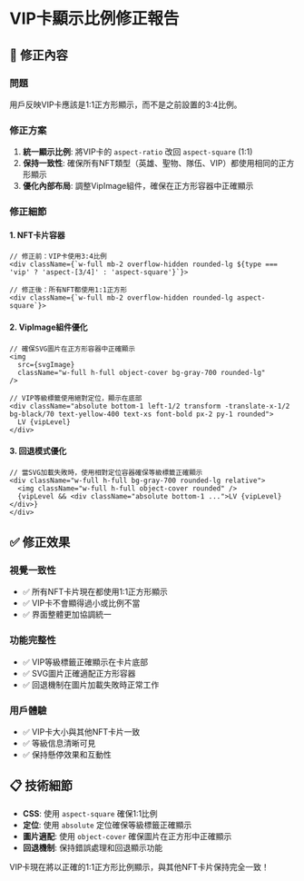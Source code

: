 # VIP卡顯示比例修正報告

## 🔧 修正內容

### 問題
用戶反映VIP卡應該是1:1正方形顯示，而不是之前設置的3:4比例。

### 修正方案
1. **統一顯示比例**: 將VIP卡的 `aspect-ratio` 改回 `aspect-square` (1:1)
2. **保持一致性**: 確保所有NFT類型（英雄、聖物、隊伍、VIP）都使用相同的正方形顯示
3. **優化內部布局**: 調整VipImage組件，確保在正方形容器中正確顯示

### 修正細節

#### 1. NFT卡片容器
```tsx
// 修正前：VIP卡使用3:4比例
<div className={`w-full mb-2 overflow-hidden rounded-lg ${type === 'vip' ? 'aspect-[3/4]' : 'aspect-square'}`}>

// 修正後：所有NFT都使用1:1正方形
<div className={`w-full mb-2 overflow-hidden rounded-lg aspect-square`}>
```

#### 2. VipImage組件優化
```tsx
// 確保SVG圖片在正方形容器中正確顯示
<img 
  src={svgImage} 
  className="w-full h-full object-cover bg-gray-700 rounded-lg" 
/>

// VIP等級標籤使用絕對定位，顯示在底部
<div className="absolute bottom-1 left-1/2 transform -translate-x-1/2 bg-black/70 text-yellow-400 text-xs font-bold px-2 py-1 rounded">
  LV {vipLevel}
</div>
```

#### 3. 回退模式優化
```tsx
// 當SVG加載失敗時，使用相對定位容器確保等級標籤正確顯示
<div className="w-full h-full bg-gray-700 rounded-lg relative">
  <img className="w-full h-full object-cover rounded" />
  {vipLevel && <div className="absolute bottom-1 ...">LV {vipLevel}</div>}
</div>
```

## ✅ 修正效果

### 視覺一致性
- ✅ 所有NFT卡片現在都使用1:1正方形顯示
- ✅ VIP卡不會顯得過小或比例不當
- ✅ 界面整體更加協調統一

### 功能完整性
- ✅ VIP等級標籤正確顯示在卡片底部
- ✅ SVG圖片正確適配正方形容器
- ✅ 回退機制在圖片加載失敗時正常工作

### 用戶體驗
- ✅ VIP卡大小與其他NFT卡片一致
- ✅ 等級信息清晰可見
- ✅ 保持懸停效果和互動性

## 📋 技術細節

- **CSS**: 使用 `aspect-square` 確保1:1比例
- **定位**: 使用 `absolute` 定位確保等級標籤正確顯示
- **圖片適配**: 使用 `object-cover` 確保圖片在正方形中正確顯示
- **回退機制**: 保持錯誤處理和回退顯示功能

VIP卡現在將以正確的1:1正方形比例顯示，與其他NFT卡片保持完全一致！